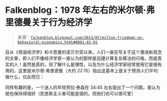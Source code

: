 <!--yml

分类：未分类

日期：2024 年 05 月 12 日 20:04:06

-->

# Falkenblog：1978 年左右的米尔顿·弗里德曼关于行为经济学

> 来源：[`falkenblog.blogspot.com/2013/07/milton-friedman-on-behavioral-economics.html#0001-01-01`](http://falkenblog.blogspot.com/2013/07/milton-friedman-on-behavioral-economics.html#0001-01-01)

自从《怪诞经济学》和卡恩曼的诺贝尔奖以来，人们一直在写关于这个激进新观念的文章，即人们不像经济学家一直认为的那样是迅捷计算复杂算法的闪电，而是真实的人！虽然是真的，但了解什么是理性，以及为什么经济学家经常使用它是很有用的。这里是米尔顿·弗里德曼（大约 22:15）指出这基本上是关于预测人们平均做什么，仅此而已：

同样有趣的是，一个迷人的年轻劳拉·泰森在 34:45 左右提出了一个问题。我认为她也保持得很好（凯恩斯主义者可能是错的，但他们也可以很可爱）
